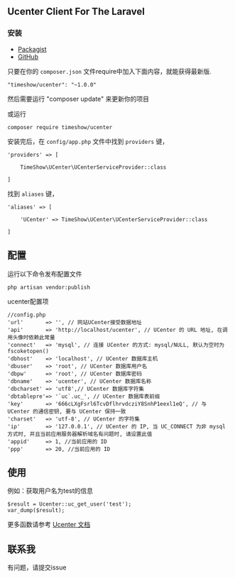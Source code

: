 ## Ucenter Client For The Laravel

### 安装

* [Packagist](https://packagist.org/packages/timeshow/ucenter)
* [GitHub](https://github.com/timeshow/ucenter)

只要在你的 `composer.json` 文件require中加入下面内容，就能获得最新版.

~~~
"timeshow/ucenter": "~1.0.0"
~~~

然后需要运行 "composer update" 来更新你的项目  

或运行
~~~
composer require timeshow/ucenter
~~~

安装完后，在 `config/app.php` 文件中找到 `providers` 键，

~~~
'providers' => [

    TimeShow\UCenter\UCenterServiceProvider::class

]
~~~

找到 `aliases` 键，

~~~
'aliases' => [

    'UCenter' => TimeShow\UCenter\UCenterServiceProvider::class

]
~~~

## 配置
运行以下命令发布配置文件
~~~
php artisan vendor:publish
~~~
ucenter配置项
~~~
//config.php
'url'		=> '', // 网站UCenter接受数据地址
'api'		=> 'http://localhost/ucenter', // UCenter 的 URL 地址, 在调用头像时依赖此常量
'connect'	=> 'mysql', // 连接 UCenter 的方式: mysql/NULL, 默认为空时为 fscoketopen()
'dbhost'	=> 'localhost', // UCenter 数据库主机
'dbuser'	=> 'root', // UCenter 数据库用户名
'dbpw'		=> 'root', // UCenter 数据库密码
'dbname'	=> 'ucenter', // UCenter 数据库名称
'dbcharset'	=> 'utf8',// UCenter 数据库字符集
'dbtablepre'=> '`uc`.uc_', // UCenter 数据库表前缀
'key'		=> '666cLXgFsrl6TcvDflhrvdcziY8SnhP1eexl1eQ', // 与 UCenter 的通信密钥, 要与 UCenter 保持一致
'charset'	=> 'utf-8', // UCenter 的字符集
'ip'		=> '127.0.0.1', // UCenter 的 IP, 当 UC_CONNECT 为非 mysql 方式时, 并且当前应用服务器解析域名有问题时, 请设置此值
'appid'		=> 1, //当前应用的 ID
'ppp'		=> 20, //当前应用的 ID
~~~

## 使用
例如：获取用户名为test的信息
~~~
$result = Ucenter::uc_get_user('test');
var_dump($result);
~~~

更多函数请参考 [Ucenter 文档](http://faq.comsenz.com/library/UCenter/interface/interface_user.htm)


## 联系我
有问题，请提交issue
